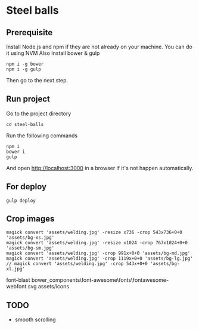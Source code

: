 # Steel balls
## Prerequisite

Install Node.js and npm if they are not already on your machine. You can do it using NVM
Also Install bower & gulp

    npm i -g bower
    npm i -g gulp

Then go to the next step.

## Run project
Go to the project directory

    cd steel-balls

Run the following commands

    npm i
    bower i
    gulp

And open [http://localhost:3000](localhost:3000) in a browser if it's not happen automatically.

## For deploy

    gulp deploy
    
## Crop images

    magick convert 'assets/welding.jpg' -resize x736 -crop 543x736+0+0 'assets/bg-xs.jpg'
    magick convert 'assets/welding.jpg' -resize x1024 -crop 767x1024+0+0 'assets/bg-sm.jpg'
    magick convert 'assets/welding.jpg' -crop 991x+0+0 'assets/bg-md.jpg'
    magick convert 'assets/welding.jpg' -crop 1119x+0+0 'assets/bg-lg.jpg'
    // magick convert 'assets/welding.jpg' -crop 543x+0+0 'assets/bg-xl.jpg'
    
font-blast bower_components\font-awesome\fonts\fontawesome-webfont.svg assets/icons
    
## TODO
- smooth scrolling